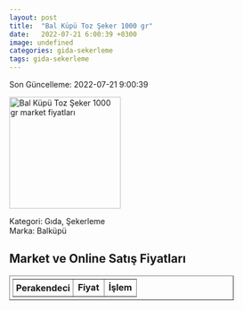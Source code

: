 ```yaml
---
layout: post
title:  "Bal Küpü Toz Şeker 1000 gr"
date:   2022-07-21 6:00:39 +0300
image: undefined
categories: gida-sekerleme
tags: gida-sekerleme
---
```


Son Güncelleme: 2022-07-21 9:00:39

<img src="undefined" width="200" alt="Bal Küpü Toz Şeker 1000 gr market fiyatları" />

Kategori: Gıda, Şekerleme
<br />
Marka: Balküpü

<h2>Market ve Online Satış Fiyatları</h2>

<table border="1" style="padding: 5px;width:80%;">
  <tr>
    <td style="padding: 5px;"><strong>Perakendeci</strong></td>
    <td><strong>Fiyat</strong></td>
    <td><strong>İşlem</strong></td>
  </tr>
  
</table>
